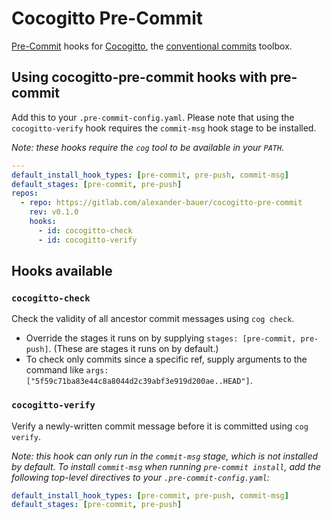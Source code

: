 # Cocogitto Pre-Commit

[Pre-Commit](https://pre-commit.com/) hooks for
[Cocogitto](https://github.com/cocogitto/cocogitto), the [conventional
commits](https://www.conventionalcommits.org/) toolbox.

## Using cocogitto-pre-commit hooks with pre-commit

Add this to your `.pre-commit-config.yaml`. Please note that using the
`cocogitto-verify` hook requires the `commit-msg` hook stage to be installed.

*Note: these hooks require the `cog` tool to be available in your `PATH`.*

```yaml
---
default_install_hook_types: [pre-commit, pre-push, commit-msg]
default_stages: [pre-commit, pre-push]
repos:
  - repo: https://gitlab.com/alexander-bauer/cocogitto-pre-commit
    rev: v0.1.0
    hooks:
      - id: cocogitto-check
      - id: cocogitto-verify
```
## Hooks available

### `cocogitto-check`

Check the validity of all ancestor commit messages using `cog check`.

- Override the stages it runs on by supplying `stages: [pre-commit, pre-push]`.
  (These are stages it runs on by default.)
- To check only commits since a specific ref, supply arguments to the command
  like `args: ["5f59c71ba83e44c8a8044d2c39abf3e919d200ae..HEAD"]`.

### `cocogitto-verify`

Verify a newly-written commit message before it is committed using `cog verify`.

*Note: this hook can only run in the `commit-msg` stage, which is not installed
by default. To install `commit-msg` when running `pre-commit install`, add the
following top-level directives to your `.pre-commit-config.yaml`:*

```yaml
default_install_hook_types: [pre-commit, pre-push, commit-msg]
default_stages: [pre-commit, pre-push]
```
